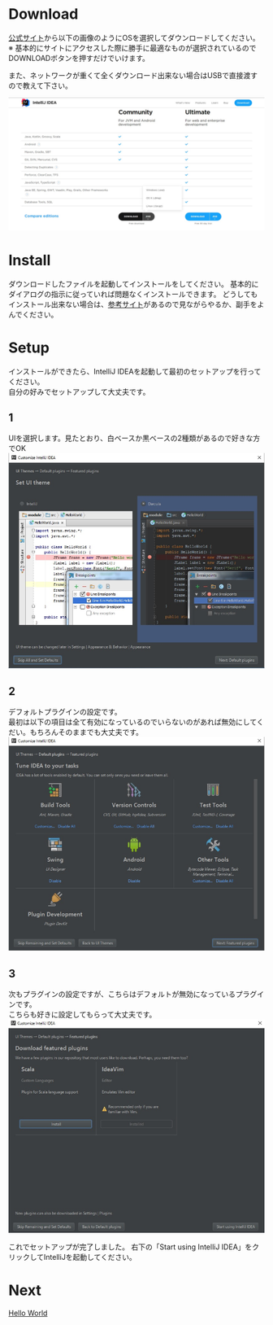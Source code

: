# Download
[公式サイト](https://www.jetbrains.com/idea/#chooseYourEdition)から以下の画像のようにOSを選択してダウンロードしてください。  
※ 基本的にサイトにアクセスした際に勝手に最適なものが選択されているのでDOWNLOADボタンを押すだけでいけます。  

また、ネットワークが重くて全くダウンロード出来ない場合はUSBで直接渡すので教えて下さい。

![install1](../image/intelliJ0.jpg)

# Install
ダウンロードしたファイルを起動してインストールをしてください。 
基本的にダイアログの指示に従っていれば問題なくインストールできます。
どうしてもインストール出来ない場合は、[参考サイト](http://qiita.com/syu_chan_1005/items/46f94412f7493d6e60eb)があるので見ながらやるか、副手をよんでください。

# Setup
インストールができたら、IntelliJ IDEAを起動して最初のセットアップを行ってください。  
自分の好みでセットアップして大丈夫です。

## 1
UIを選択します。見たとおり、白ベースか黒ベースの2種類があるので好きな方でOK  
![install1](../image/intelliJ1.jpg)

## 2
デフォルトプラグインの設定です。  
最初は以下の項目は全て有効になっているのでいらないのがあれば無効にしてくだい。もちろんそのままでも大丈夫です。  
![install1](../image/intelliJ2.jpg)

## 3
次もプラグインの設定ですが、こちらはデフォルトが無効になっているプラグインです。  
こちらも好きに設定してもらって大丈夫です。
![install1](../image/intelliJ3.jpg)

これでセットアップが完了しました。 
右下の「Start using IntelliJ IDEA」をクリックしてIntelliJを起動してください。

# Next
[Hello World](./intellij_helloworld.md)


